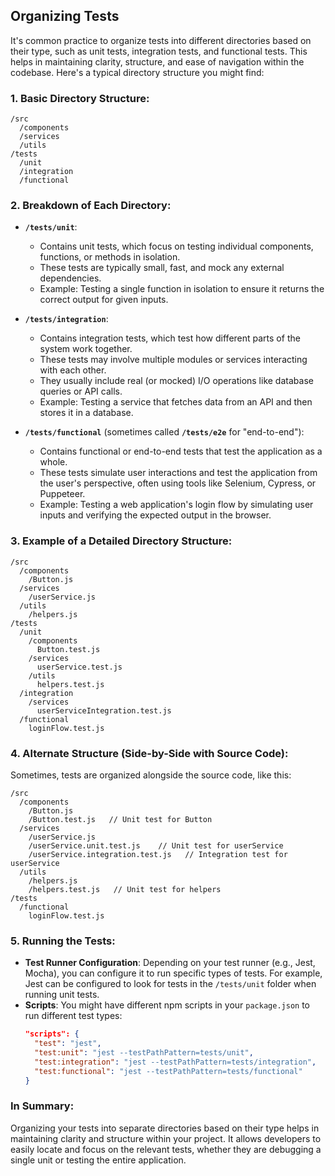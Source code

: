 ## Organizing Tests

It's common practice to organize tests into different directories based on their type, such as unit tests, integration tests, and functional tests. This helps in maintaining clarity, structure, and ease of navigation within the codebase. Here's a typical directory structure you might find:

### **1. Basic Directory Structure:**
```
/src
  /components
  /services
  /utils
/tests
  /unit
  /integration
  /functional
```

### **2. Breakdown of Each Directory:**

- **`/tests/unit`**:
  - Contains unit tests, which focus on testing individual components, functions, or methods in isolation.
  - These tests are typically small, fast, and mock any external dependencies.
  - Example: Testing a single function in isolation to ensure it returns the correct output for given inputs.

- **`/tests/integration`**:
  - Contains integration tests, which test how different parts of the system work together.
  - These tests may involve multiple modules or services interacting with each other.
  - They usually include real (or mocked) I/O operations like database queries or API calls.
  - Example: Testing a service that fetches data from an API and then stores it in a database.

- **`/tests/functional`** (sometimes called **`/tests/e2e`** for "end-to-end"):
  - Contains functional or end-to-end tests that test the application as a whole.
  - These tests simulate user interactions and test the application from the user's perspective, often using tools like Selenium, Cypress, or Puppeteer.
  - Example: Testing a web application's login flow by simulating user inputs and verifying the expected output in the browser.

### **3. Example of a Detailed Directory Structure:**
```
/src
  /components
    /Button.js
  /services
    /userService.js
  /utils
    /helpers.js
/tests
  /unit
    /components
      Button.test.js
    /services
      userService.test.js
    /utils
      helpers.test.js
  /integration
    /services
      userServiceIntegration.test.js
  /functional
    loginFlow.test.js
```

### **4. Alternate Structure (Side-by-Side with Source Code):**

Sometimes, tests are organized alongside the source code, like this:

```
/src
  /components
    /Button.js
    /Button.test.js   // Unit test for Button
  /services
    /userService.js
    /userService.unit.test.js    // Unit test for userService
    /userService.integration.test.js   // Integration test for userService
  /utils
    /helpers.js
    /helpers.test.js   // Unit test for helpers
/tests
  /functional
    loginFlow.test.js
```

### **5. Running the Tests:**
- **Test Runner Configuration**: Depending on your test runner (e.g., Jest, Mocha), you can configure it to run specific types of tests. For example, Jest can be configured to look for tests in the `/tests/unit` folder when running unit tests.
- **Scripts**: You might have different npm scripts in your `package.json` to run different test types:
  ```json
  "scripts": {
    "test": "jest",
    "test:unit": "jest --testPathPattern=tests/unit",
    "test:integration": "jest --testPathPattern=tests/integration",
    "test:functional": "jest --testPathPattern=tests/functional"
  }
  ```

### **In Summary:**
Organizing your tests into separate directories based on their type helps in maintaining clarity and structure within your project. It allows developers to easily locate and focus on the relevant tests, whether they are debugging a single unit or testing the entire application.